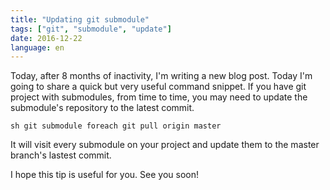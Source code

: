 ```yaml
---
title: "Updating git submodule"
tags: ["git", "submodule", "update"]
date: 2016-12-22
language: en
---
```


Today, after 8 months of inactivity, I'm writing a new blog post. Today I'm going to share a quick but very useful command snippet.
If you have git project with submodules, from time to time, you may need to update the submodule's repository to the latest commit.

``sh
git submodule foreach git pull origin master
``

It will visit every submodule on your project and update them to the master branch's lastest commit.

I hope this tip is useful for you. See you soon!
